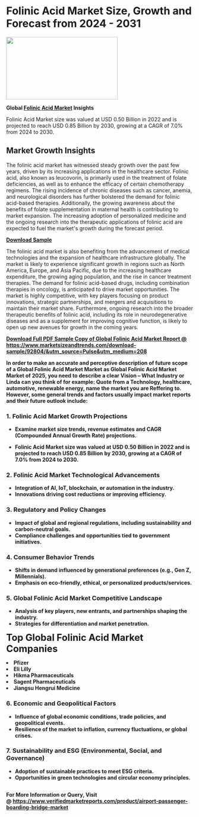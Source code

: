 <H1>Folinic Acid Market Size, Growth and Forecast from 2024 - 2031</H1><img class="aligncenter size-medium wp-image-584254" src="https://thirdeyenews.in/wp-content/uploads/2024/09/Global-Market-Research-300x168.jpeg" alt="" width="300" height="168" /><p><strong>Global&nbsp;<a href="https://www.marketsizeandtrends.com/download-sample/92804/&amp;utm_source=Pulse&amp;utm_medium=208">Folinic Acid Market</a> Insights</strong></p><p>Folinic Acid Market size was valued at USD 0.50 Billion in 2022 and is projected to reach USD 0.85 Billion by 2030, growing at a CAGR of 7.0% from 2024 to 2030.</p><p><h2>Market Growth Insights</h2> <p>The folinic acid market has witnessed steady growth over the past few years, driven by its increasing applications in the healthcare sector. Folinic acid, also known as leucovorin, is primarily used in the treatment of folate deficiencies, as well as to enhance the efficacy of certain chemotherapy regimens. The rising incidence of chronic diseases such as cancer, anemia, and neurological disorders has further bolstered the demand for folinic acid-based therapies. Additionally, the growing awareness about the benefits of folate supplementation in maternal health is contributing to market expansion. The increasing adoption of personalized medicine and the ongoing research into the therapeutic applications of folinic acid are expected to fuel the market's growth during the forecast period.</p> <p><strong><a href="#">Download Sample</a></strong></p> <p>The folinic acid market is also benefiting from the advancement of medical technologies and the expansion of healthcare infrastructure globally. The market is likely to experience significant growth in regions such as North America, Europe, and Asia Pacific, due to the increasing healthcare expenditure, the growing aging population, and the rise in cancer treatment therapies. The demand for folinic acid-based drugs, including combination therapies in oncology, is anticipated to drive market opportunities. The market is highly competitive, with key players focusing on product innovations, strategic partnerships, and mergers and acquisitions to maintain their market share. Furthermore, ongoing research into the broader therapeutic benefits of folinic acid, including its role in neurodegenerative diseases and as a supplement for improving cognitive function, is likely to open up new avenues for growth in the coming years.</p> <p><strong><a href="#"></p><p><span class=""><strong>Download Full PDF Sample Copy of Global Folinic Acid Market Report</strong> @ <a href="https://www.marketsizeandtrends.com/download-sample/92804/&amp;utm_source=Pulse&amp;utm_medium=208" target="_blank">https://www.marketsizeandtrends.com/download-sample/92804/&amp;utm_source=Pulse&amp;utm_medium=208</a></span></p><p>In order to make an accurate and perceptive description of future scope of a Global&nbsp;Folinic Acid Market Market as Global&nbsp;Folinic Acid Market Market of 2025, you need to describe a clear Vision &ndash; What Industry or Linda can you think of for example: Quote from a Technology, healthcare, automotive, renewable energy, name the market you are Reffering to. However, some general trends and factors usually impact market reports and their future outlook include:</p><h3>1.&nbsp;<strong>Folinic Acid Market Growth Projections</strong></h3><ul><li>Examine market size trends, revenue estimates and CAGR (Compounded Annual Growth Rate) projections.</li><li><p>Folinic Acid Market size was valued at USD 0.50 Billion in 2022 and is projected to reach USD 0.85 Billion by 2030, growing at a CAGR of 7.0% from 2024 to 2030.</p></li></ul><h3>2.&nbsp;<strong>Folinic Acid Market Technological Advancements</strong></h3><ul><li>Integration of AI, IoT, blockchain, or automation in the industry.</li><li>Innovations driving cost reductions or improving efficiency.</li></ul><h3>3.&nbsp;<strong>Regulatory and Policy Changes</strong></h3><ul><li>Impact of global and regional regulations, including sustainability and carbon-neutral goals.</li><li>Compliance challenges and opportunities tied to government initiatives.</li></ul><h3>4.&nbsp;<strong>Consumer Behavior Trends</strong></h3><ul><li>Shifts in demand influenced by generational preferences (e.g., Gen Z, Millennials).</li><li>Emphasis on eco-friendly, ethical, or personalized products/services.</li></ul><h3>5.&nbsp;<strong>Global Folinic Acid Market Competitive Landscape</strong></h3><ul><li>Analysis of key players, new entrants, and partnerships shaping the industry.</li><li>Strategies for differentiation and market penetration.</li></ul><p data-pm-slice="1 1 []"><span style="color: inherit; font-family: inherit; font-size: 25px;">Top Global Folinic Acid Market Companies</span></p><div class="" data-test-id=""><p><li>Pfizer</li><li> Eli Lilly</li><li> Hikma Pharmaceuticals</li><li> Sagent Pharmaceuticals</li><li> Jiangsu Hengrui Medicine</li></p></div><h3>6.&nbsp;<strong>Economic and Geopolitical Factors</strong></h3><ul><li>Influence of global economic conditions, trade policies, and geopolitical events.</li><li>Resilience of the market to inflation, currency fluctuations, or global crises.</li></ul><h3>7.&nbsp;<strong>Sustainability and ESG (Environmental, Social, and Governance)</strong></h3><ul><li>Adoption of sustainable practices to meet ESG criteria.</li><li>Opportunities in green technologies and circular economy principles.</li></ul><h2><strong style="font-size: 14px;">For More Information or Query, Visit @&nbsp;</strong><a style="background-color: #ffffff; font-size: 14px;" href="https://www.marketsizeandtrends.com/report/folinic-acid-market/" target="_blank">https://www.verifiedmarketreports.com/product/airport-passenger-boarding-bridge-market</a></h2>
